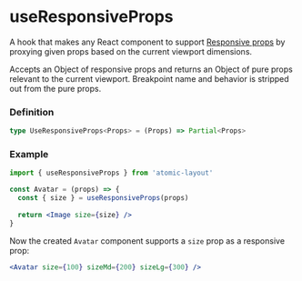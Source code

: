 # useResponsiveProps

A hook that makes any React component to support [Responsive props](../../fundamentals/responsive-props.md) by proxying given props based on the current viewport dimensions.

Accepts an Object of responsive props and returns an Object of pure props relevant to the current viewport. Breakpoint name and behavior is stripped out from the pure props.

### Definition

```typescript
type UseResponsiveProps<Props> = (Props) => Partial<Props>
```

### Example

```jsx
import { useResponsiveProps } from 'atomic-layout'

const Avatar = (props) => {
  const { size } = useResponsiveProps(props)
  
  return <Image size={size} />
}
```

Now the created `Avatar` component supports a `size` prop as a responsive prop:

```jsx
<Avatar size={100} sizeMd={200} sizeLg={300} />
```

